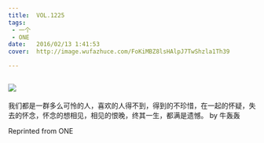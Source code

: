 ```yaml
---
title:	VOL.1225
tags:
 - 一个
 - ONE
date:	2016/02/13 1:41:53
cover:	http://image.wufazhuce.com/FoKiMBZ8lsHAlpJ7TwShzla1Th39

---
```

![](http://image.wufazhuce.com/FoKiMBZ8lsHAlpJ7TwShzla1Th39)
---

我们都是一群多么可怜的人，喜欢的人得不到，得到的不珍惜，在一起的怀疑，失去的怀念，怀念的想相见，相见的恨晚，终其一生，都满是遗憾。 by 牛轰轰
 
Reprinted from ONE
